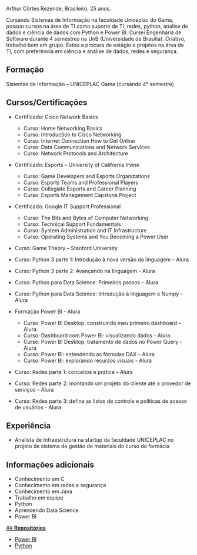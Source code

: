 Arthur Côrtes Rezende, Brasileiro, 25 anos.

Cursando Sistemas de Informação na faculdade Uniceplac do Gama, possuo cursos na área de TI como suporte de TI, redes, python, analise de dados e ciência de dados com Python e Power BI. Cursei Engenharia de Software durante 4 semestres na UnB (Universidade de Brasília). Criativo, trabalho bem em grupo. 
Estou a procura de estágio e projetos na área de TI, com preferência em ciência e análise de dados, redes e segurança.

## **Formação**
Sistemas de Informação – UNICEPLAC Gama (cursando 4° semestre)

## **Cursos/Certificações**
- Certificado: Cisco Network Basics
  - Curso: Home Networking Basics
  - Curso: Introduction to Cisco Networking
  - Curso: Internet Connection How to Get Online
  - Curso: Data Communications and Network Services
  - Curso: Network Protocols and Architecture

- Certificado: Esports – University of California Irvine
  - Curso: Game Developers and Esports Organizations
  - Curso: Esports Teams and Professional Players
  - Curso: Collegiate Esports and Career Planning
  - Curso: Esports Management Capstone Project

- Certificado: Google IT Support Professional
  - Curso: The Bits and Bytes of Computer Networking
  - Curso: Technical Support Fundamentals
  - Curso: System Administration and IT Infrastructure
  - Curso: Operating Systems and You Becoming a Power User

- Curso: Game Theory – Stanford University

- Curso: Python 3 parte 1: Introdução à nova versão da linguagem – Alura
- Curso: Python 3 parte 2: Avançando na linguagem - Alura

- Curso: Python para Data Science: Primeiros passos – Alura
- Curso: Python para Data Science: Introdução à linguagem e Numpy – Alura

- Formação Power BI - Alura
  - Curso: Power BI Desktop: construindo meu primeiro dashboard – Alura
  - Curso: Dashboard com Power BI: visualizando dados - Alura
  - Curso: Power BI Desktop: tratamento de dados no Power Query - Alura
  - Curso: Power BI: entendendo as fórmulas DAX – Alura
  - Curso: Power BI: explorando recursos visuais - Alura

- Curso: Redes parte 1: conceitos e prática – Alura
- Curso: Redes parte 2: montando um projeto do cliente até o provedor de serviços – Alura
- Curso: Redes parte 3: defina as listas de controle e políticas de acesso de usuários - Alura






## **Experiência**
- Analista de Infraestrutura na startup da faculdade UNICEPLAC no projeto de sistema de gestão de materiais do curso da farmácia

## **Informações adicionais**
- Conhecimento em C
- Conhecimento em redes e segurança
- Conhecimento em Java
- Trabalho em equipe
- Python
- Aprendendo Data Science
- Power BI

[## **Repositórios**](https://github.com/arthurcortesr?tab=repositories)
- [Power BI](https://github.com/arthurcortesr/PowerBI)
- [Python](https://github.com/arthurcortesr/Python)
